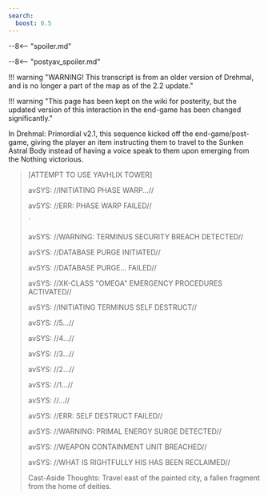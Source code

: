 ```yaml
---
search:
  boost: 0.5
---
```


--8<-- "spoiler.md"

--8<-- "postyav_spoiler.md"

!!! warning "WARNING! This transcript is from an older version of Drehmal, and is no longer a part of the map as of the 2.2 update."

!!! warning "This page has been kept on the wiki for posterity, but the updated version of this interaction in the end-game has been changed significantly."

In Drehmal: Primordial v2.1, this sequence kicked off the end-game/post-game, giving the player an item instructing them to travel to the Sunken Astral Body instead of having a voice speak to them upon emerging from the Nothing victorious.

> \[ATTEMPT TO USE YAVHLIX TOWER\]
>
> avSYS: //INITIATING PHASE WARP...//
>
> avSYS: //ERR: PHASE WARP FAILED//
>
> `
>
> avSYS: //WARNING: TERMINUS SECURITY BREACH DETECTED//
>
> avSYS: //DATABASE PURGE INITIATED//
>
> avSYS: //DATABASE PURGE... FAILED//
>
> avSYS: //XK-CLASS "OMEGA" EMERGENCY PROCEDURES ACTIVATED//
>
> avSYS: //INITIATING TERMINUS SELF DESTRUCT//
>
> avSYS: //5...//
>
> avSYS: //4...//
>
> avSYS: //3...//
>
> avSYS: //2...//
>
> avSYS: //1...//
>
> avSYS: //...//
>
> avSYS: //ERR: SELF DESTRUCT FAILED//
>
> avSYS: //WARNING: PRIMAL ENERGY SURGE DETECTED//
>
> avSYS: //WEAPON CONTAINMENT UNIT BREACHED//
>
> avSYS: //WHAT IS RIGHTFULLY HIS HAS BEEN RECLAIMED//
>
> Cast-Aside Thoughts: Travel east of the painted city, a fallen fragment from the home of deities.
